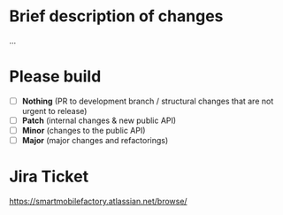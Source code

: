 # Brief description of changes
...

# Please build
- [ ] **Nothing** (PR to development branch / structural changes that are not urgent to release)
- [ ] **Patch** (internal changes & new public API)
- [ ] **Minor** (changes to the public API)
- [ ] **Major** (major changes and refactorings)

# Jira Ticket
https://smartmobilefactory.atlassian.net/browse/

